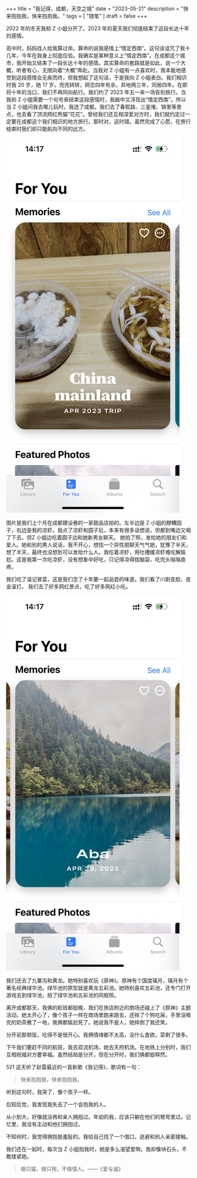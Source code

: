 +++
title = "我记得，成都，天空之城"
date = "2023-05-21"
description = "快来抱抱我，快来抱抱我。"
tags = [
    "随笔"
]
draft = false
+++

2022 年的冬天我和 Z 小姐分开了。2023 年的夏天我们彻底结束了这段长达十年的感情。

高中时，妈妈找人给我算过命。算命的说我感情上“情定西南”。这句话诅咒了我十几年，今年在我身上彻底应验。我确实是某种意义上“情定西南”。在成都这个城市，我开始又结束了一段长达十年的感情。其实算命的套路就是如此，说一个大概，听者有心，无限向着“大概”奔赴。当我对 Z 小姐有一点喜欢时，我本能地感觉到这段感情会无疾而终，但我想起了这句话，于是我向 Z 小姐表白。我们相识时我 20 岁，她 17 岁。兜兜转转，网恋四年有余，异地两三年，同居四年。在即将十年的当口，我们不再同向航行。我们约了 2023 年五一来一场告别旅行。当我和 Z 小姐需要一个句号来结束这段感情时，我脑中又浮现出“情定西南”。所以当 Z 小姐问我去哪儿玩时，我选了成都。我们去了春熙路、三星堆、锦里等景点，也去看了顶流网红熊猫“花花”。曾经我们还互相深爱对方时，我们就约定过一定要在成都这个我们相识的地方旅行。那时对，这时错。虽然完成了心愿，在旅行结束时我们却只能航向不同的远方。

![](image-1.jpg)

图片是我们上个月在成都建设巷的一家甜品店拍的。左半边是 Z 小姐的醪糟园子，右边是我的凉虾。我点了凉虾和圆子后，本来有很多话想说，但都到嘴边又咽了下去。但Z 小姐边吃着圆子边和她新男友聊天。
她拍了照，发给她的朋友们和爱人。她和别的男人说话，我不开心，想找一个异性朋聊天气气她，犹豫了半天，想了半天，最终也没想到可以发给什么人。我吃着凉虾，用吐槽缓凉虾难吃解尴尬。这是我第一次吃凉虾，没有想象中好吃，只记得凉得拔脑袋，吃完头嗡嗡直疼。

我们吃了温记冒菜，这是我们念了十年要一起品尝的味道。我们看了川剧变脸、皮金滚灯。
我们去了好多网红景点，吃了好多网红小吃。

![](image-2.jpg)

我们还去了九寨沟和黄龙。她特别喜欢玩《原神》。原神有个国度璃月，璃月有个著名经典绿华池。绿华池的原型就是黄龙五彩池。她特别喜欢五彩池，还专门打开游戏去到绿华池，拍了绿华池和五彩池的同框照。

离开成都那天，我俩的航班都挺晚，我们在旅店附近的商场还碰上了《原神》主题活动。她太开心了，像个孩子一样在商场里跑来跑去，还摔了个狗吃屎，手里没喝完的奶茶撒了一地，我俩都尴尬死了。她说我不是人，她摔倒了我还笑。

分开前那顿饭，吃得不是很开心。我俩情绪都不太高，没什么食欲，菜剩了很多。

下午我们要赶不同的航班，我去双流机场，她去天府机场。在地铁上分别时，我们互相祝福对方要幸福。虽然结局是分开，但在分开时，我们俩都挺释然。

521 这天听了赵雷最近的一首新歌《我记得》，歌词有一句：

> 快来抱抱我，快来抱抱我。

听到这句时，我哭了，像个孩子一样。

后知后觉，我发现我失去了一个会抱我的人。

从小到大，好像就没再和亲人拥抱过。年幼的我，应该只躺在他们的臂弯里过。记忆里，我没有主动和他们拥抱过。

不知何时，我觉得拥抱是羞耻的。我给自己找了一个借口，逃避和别人亲密接触。

我们还在一起时，每次当 Z 小姐抱我时，她是多么渴望爱啊。我却像块石头，不敢搂紧她。



> 做只猫，做只狗，不做情人。——《爱与诚》